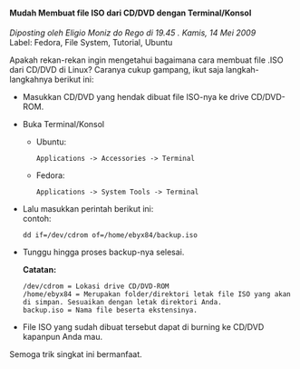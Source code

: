 #### Mudah Membuat file ISO dari CD/DVD dengan Terminal/Konsol
_Diposting oleh Eligio Moniz do Rego di 19.45 . Kamis, 14 Mei 2009_
<br>
Label: Fedora, File System, Tutorial, Ubuntu

Apakah rekan-rekan ingin mengetahui bagaimana cara membuat file .ISO dari CD/DVD di Linux?
Caranya cukup gampang, ikut saja langkah-langkahnya berikut ini:

* Masukkan CD/DVD yang hendak dibuat file ISO-nya ke drive CD/DVD-ROM.
* Buka Terminal/Konsol
    * Ubuntu:
        ```
        Applications -> Accessories -> Terminal
        ```
    * Fedora:
        ```
        Applications -> System Tools -> Terminal
        ```
* Lalu masukkan perintah berikut ini:
    <br>
    contoh:
    ```
    dd if=/dev/cdrom of=/home/ebyx84/backup.iso
    ```

* Tunggu hingga proses backup-nya selesai.

    **Catatan:**
    ```
    /dev/cdrom = Lokasi drive CD/DVD-ROM
    /home/ebyx84 = Merupakan folder/direktori letak file ISO yang akan di simpan. Sesuaikan dengan letak direktori Anda.
    backup.iso = Nama file beserta ekstensinya.
    ```

* File ISO yang sudah dibuat tersebut dapat di burning ke CD/DVD kapanpun Anda mau.

Semoga trik singkat ini bermanfaat.